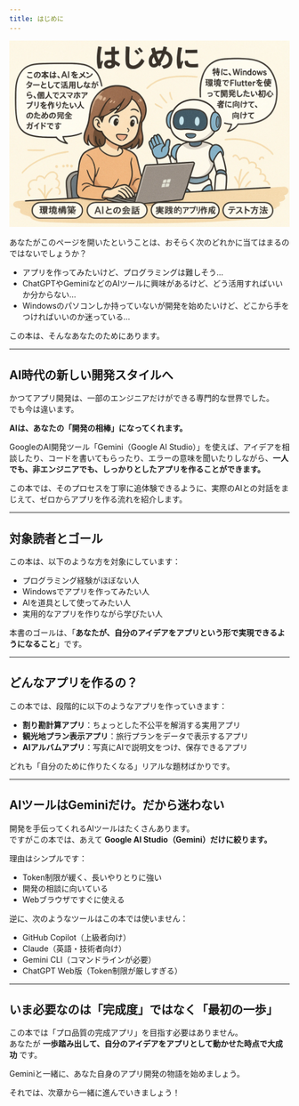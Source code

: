 ```yaml
---
title: はじめに
---
```

![挿絵](/images//windows-ai-app/image0.webp)

あなたがこのページを開いたということは、おそらく次のどれかに当てはまるのではないでしょうか？

- アプリを作ってみたいけど、プログラミングは難しそう…
- ChatGPTやGeminiなどのAIツールに興味があるけど、どう活用すればいいか分からない…
- Windowsのパソコンしか持っていないが開発を始めたいけど、どこから手をつければいいのか迷っている…

この本は、そんなあなたのためにあります。

---

## AI時代の新しい開発スタイルへ

かつてアプリ開発は、一部のエンジニアだけができる専門的な世界でした。  
でも今は違います。

**AIは、あなたの「開発の相棒」になってくれます。**

GoogleのAI開発ツール「Gemini（Google AI Studio）」を使えば、アイデアを相談したり、コードを書いてもらったり、エラーの意味を聞いたりしながら、**一人でも、非エンジニアでも、しっかりとしたアプリを作ることができます。**

この本では、そのプロセスを丁寧に追体験できるように、実際のAIとの対話をまじえて、ゼロからアプリを作る流れを紹介します。

---

## 対象読者とゴール

この本は、以下のような方を対象にしています：

- プログラミング経験がほぼない人
- Windowsでアプリを作ってみたい人
- AIを道具として使ってみたい人
- 実用的なアプリを作りながら学びたい人

本書のゴールは、「**あなたが、自分のアイデアをアプリという形で実現できるようになること**」です。

---

## どんなアプリを作るの？

この本では、段階的に以下のようなアプリを作っていきます：

- **割り勘計算アプリ**：ちょっとした不公平を解消する実用アプリ
- **観光地プラン表示アプリ**：旅行プランをデータで表示するアプリ
- **AIアルバムアプリ**：写真にAIで説明文をつけ、保存できるアプリ

どれも「自分のために作りたくなる」リアルな題材ばかりです。

---

## AIツールはGeminiだけ。だから迷わない

開発を手伝ってくれるAIツールはたくさんあります。  
ですがこの本では、あえて **Google AI Studio（Gemini）だけに絞ります。**

理由はシンプルです：

- Token制限が緩く、長いやりとりに強い
- 開発の相談に向いている
- Webブラウザですぐに使える

逆に、次のようなツールはこの本では使いません：

- GitHub Copilot（上級者向け）
- Claude（英語・技術者向け）
- Gemini CLI（コマンドラインが必要）
- ChatGPT Web版（Token制限が厳しすぎる）

---

## いま必要なのは「完成度」ではなく「最初の一歩」

この本では「プロ品質の完成アプリ」を目指す必要はありません。  
あなたが **一歩踏み出して、自分のアイデアをアプリとして動かせた時点で大成功** です。

Geminiと一緒に、あなた自身のアプリ開発の物語を始めましょう。

それでは、次章から一緒に進んでいきましょう！